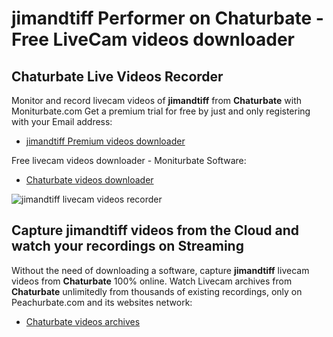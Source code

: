 # jimandtiff Performer on Chaturbate - Free LiveCam videos downloader

## Chaturbate Live Videos Recorder

Monitor and record livecam videos of **jimandtiff** from **Chaturbate** with Moniturbate.com
Get a premium trial for free by just and only registering with your Email address:
* [jimandtiff Premium videos downloader](https://moniturbate.com/request-demo-licence-key.html)

Free livecam videos downloader - Moniturbate Software:
* [Chaturbate videos downloader](https://moniturbate.com/moniturbate-download-software.html)

![jimandtiff livecam videos recorder](https://peachurnet.com/templates/moniturbate-software.png)


## Capture jimandtiff videos from the Cloud and watch your recordings on Streaming

Without the need of downloading a software, capture **jimandtiff** livecam videos from **Chaturbate** 100% online.
Watch Livecam archives from **Chaturbate** unlimitedly from thousands of existing recordings, only on Peachurbate.com and its websites network:
* [Chaturbate videos archives](https://peachurnet.com/)
